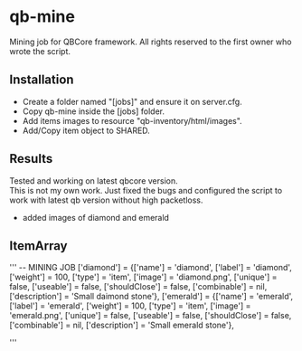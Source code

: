 # qb-mine
Mining job for QBCore framework. All rights reserved to the first owner who wrote the script.

## Installation

- Create a folder named "[jobs]" and ensure it on server.cfg.  
- Copy qb-mine inside the [jobs] folder.  
- Add items images to resource "qb-inventory/html/images".  
- Add/Copy item object to SHARED.  

## Results

Tested and working on latest qbcore version.  
This is not my own work. Just fixed the bugs and configured the script to work with latest qb version without high packetloss.  
- added images of diamond and emerald

## ItemArray
'''
-- MINING JOB
	['diamond'] 				 	 = {['name'] = 'diamond', 			  			['label'] = 'diamond', 					['weight'] = 100, 		['type'] = 'item', 		['image'] = 'diamond.png', 			    ['unique'] = false, 	['useable'] = false, 	['shouldClose'] = false,   ['combinable'] = nil,   ['description'] = 'Small daimond stone'},
	['emerald'] 				 	 = {['name'] = 'emerald', 			  			['label'] = 'emerald', 					['weight'] = 100, 		['type'] = 'item', 		['image'] = 'emerald.png', 			    ['unique'] = false, 	['useable'] = false, 	['shouldClose'] = false,   ['combinable'] = nil,   ['description'] = 'Small emerald stone'},

'''

